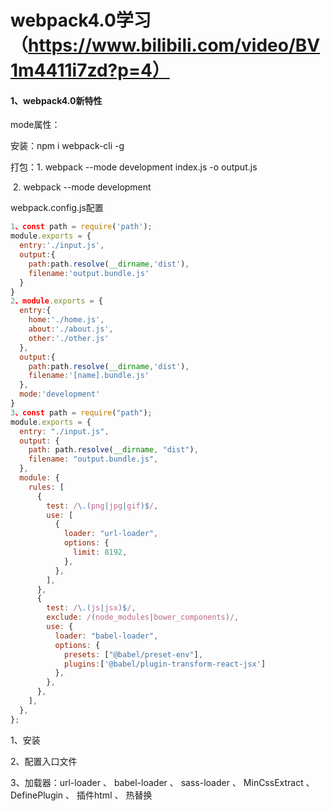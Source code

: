 # webpack4.0学习（https://www.bilibili.com/video/BV1m4411i7zd?p=4）

#### 1、webpack4.0新特性

mode属性：

安装：npm i webpack-cli -g

打包：1. webpack --mode development index.js -o output.js

​			2. webpack --mode development

webpack.config.js配置

````javascript
1、const path = require('path');
module.exports = {
  entry:'./input.js',
  output:{
    path:path.resolve(__dirname,'dist'),
    filename:'output.bundle.js'
  }
}
2、module.exports = {
  entry:{
    home:'./home.js',
    about:'./about.js',
    other:'./other.js'
  },
  output:{
    path:path.resolve(__dirname,'dist'),
    filename:'[name].bundle.js'
  },
  mode:'development'
}
3、const path = require("path");
module.exports = {
  entry: "./input.js",
  output: {
    path: path.resolve(__dirname, "dist"),
    filename: "output.bundle.js",
  },
  module: {
    rules: [
      {
        test: /\.(png|jpg|gif)$/,
        use: [
          {
            loader: "url-loader",
            options: {
              limit: 8192,
            },
          },
        ],
      },
      {
        test: /\.(js|jsx)$/,
        exclude: /(node_modules|bower_components)/,
        use: {
          loader: "babel-loader",
          options: {
            presets: ["@babel/preset-env"],
            plugins:['@babel/plugin-transform-react-jsx']
          },
        },
      },
    ],
  },
};

````

1、安装

2、配置入口文件

3、加载器：url-loader 、 babel-loader  、 sass-loader 、 MinCssExtract 、 DefinePlugin  、 插件html 、 热替换 